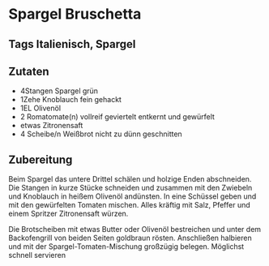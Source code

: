 # Spargel Bruschetta

## Tags Italienisch, Spargel

## Zutaten

- 4Stangen Spargel grün
- 1Zehe Knoblauch fein gehackt
- 1EL Olivenöl
- 2 Romatomate(n) vollreif geviertelt entkernt und gewürfelt
- etwas Zitronensaft
- 4 Scheibe/n Weißbrot nicht zu dünn geschnitten

## Zubereitung

Beim Spargel das untere Drittel schälen und holzige Enden abschneiden. Die Stangen in kurze Stücke schneiden und zusammen mit den Zwiebeln und Knoblauch in heißem Olivenöl andünsten. In eine Schüssel geben und mit den gewürfelten Tomaten mischen. Alles kräftig mit Salz, Pfeffer und einem Spritzer Zitronensaft würzen.

Die Brotscheiben mit etwas Butter oder Olivenöl bestreichen und unter dem Backofengrill von beiden Seiten goldbraun rösten. Anschließen halbieren und mit der Spargel-Tomaten-Mischung großzügig belegen. Möglichst schnell servieren
